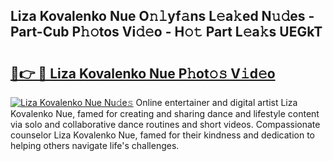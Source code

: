 ## Liza Kovalenko Nue O𝚗𝚕yf𝚊ns L𝚎a𝚔ed N𝚞𝚍es - Part-Cub P𝚑𝚘tos Vi𝚍𝚎o - H𝚘𝚝 Part L𝚎a𝚔s UEGkT

# <h2><a href="http://kfeh29.oniu.top/?m=Liza+Kovalenko+Nue">🔗👉 🔴 Liza Kovalenko Nue P𝚑ot𝚘𝚜 V𝚒d𝚎o</a></h2>

[![Liza Kovalenko Nue Nu𝚍e𝚜](https://i.imgur.com/0qMVB7G.gif)](http://kfeh29.oniu.top/?m=Liza+Kovalenko+Nue)
Online entertainer and digital artist Liza Kovalenko Nue, famed for creating and sharing dance and lifestyle content via solo and collaborative dance routines and short videos. Compassionate counselor Liza Kovalenko Nue, famed for their kindness and dedication to helping others navigate life's challenges.  
